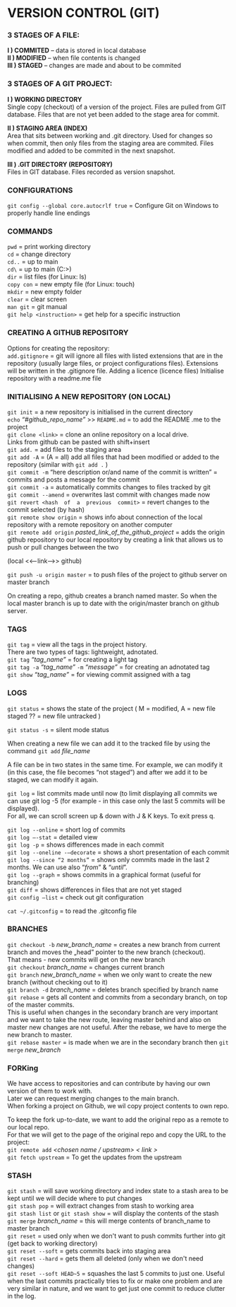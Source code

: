 # VERSION CONTROL (GIT)

### 3 STAGES OF A FILE:
**I ) COMMITED** – data is stored in local database  
**II ) MODIFIED** – when file contents is changed  
**III ) STAGED** – changes are made and about to be commited  

### 3 STAGES OF A GIT PROJECT:

**I ) WORKING DIRECTORY**  
Single copy (checkout) of a version of the project. Files are pulled from GIT database.
Files that are not yet been added to the stage area for commit.

**II ) STAGING AREA (INDEX)**  
Area that sits between working and .git directory. Used for changes so when commit, then only files from the staging area are commited.
Files modified and added to be commited in the next snapshot.

**III ) .GIT DIRECTORY (REPOSITORY)**  
Files in GIT database.
Files recorded as version snapshot.

### CONFIGURATIONS 

`git config --global core.autocrlf true`
 = Configure Git on Windows to properly handle line endings

### COMMANDS

`pwd` = print working directory  
`cd` = change directory  
`cd..` = up to main  
`cd\` = up to main (C:\>)  
`dir` = list files (for Linux: ls)  
`copy con` = new empty file (for Linux: touch)  
`mkdir` = new empty folder  
`clear` = clear screen  
`man git` = git manual  
`git help <instruction>` = get help for a specific instruction  

### CREATING A GITHUB REPOSITORY

Options for creating the repository:  
`add.gitignore` = git will ignore all files with listed extensions that are in the repository (usually large files, or project configurations files). Extensions will be written in the .gitignore file.
Adding a licence (licence files)
Initialise repository with a readme.me file

### INITIALISING A NEW REPOSITORY (ON LOCAL)

`git init` = a new repository is initialised in the current directory  
`echo` *“#github_repo_name”* >> `README.md` = to add the README .me to the project  
`git clone <link>` = clone an online repository on a local drive.   
Links from github can be pasted with shift+insert  
`git add.` = add files to the staging area  
`git add -A` = (A = all) add all files that had been modified or added to the repository (similar with `git add .` )  
`git commit -m` “here description or/and name of the commit is written” = commits and posts a message for the commit  
`git commit -a` = automatically commits changes to files tracked by git  
`git commit --amend` = overwrites last commit with changes made now  
`git revert <hash  of  a  previous  commit>` = revert changes to the commit selected (by hash)  
`git remote show origin` = shows info about connection of the local repository with a remote repository on another computer  
`git remote add origin` *pasted_link_of_the_github_project* = adds the origin github repository to our local repository by creating a link that allows us to push or pull changes between the two  

(local <<--link-->> github)

`git push -u origin master` = to push files of the project to github server on master branch  

On creating a repo, github creates a branch named master. So when the local master branch is up to date with the origin/master branch on github server.

### TAGS

`git tag` = view all the tags in the project history.  
There are two types of tags: lightweight, adnotated.  
`git tag` *“tag_name”* = for creating a light tag  
`git tag -a` *“tag_name”* `-m` *“message”* = for creating an adnotated tag  
`git show` *“tag_name”* = for viewing commit assigned with a tag  

### LOGS

`git status` = shows the state of the project (
M = modified,
A = new file staged
?? = new file untracked )

`git status -s` = silent mode status

When creating a new file we can add it to the tracked file by using the command `git add` *file_name*

A file can be in two states in the same time. For example, we can modify it (in this case, the file becomes “not staged”) and after we add it to be staged, we can modify it again.

`git log` = list commits made until now (to limit displaying all commits we can use git log -5 (for example - in this case only the last 5 commits will be displayed).  
For all, we can scroll screen up & down with J & K keys. To exit press q.

`git log --online` = short log of commits  
`git log –-stat` = detailed view  
`git log -p` = shows differences made in each commit  
`git log --oneline -–decorate` = shows a short presentation of each commit  
`git log --since “2 months”` = shows only commits made in the last 2 months. We can use also “*from*” & “*until*”.  
`git log --graph` = shows commits in a graphical format (useful for branching)  
`git diff` = shows differences in files that are not yet staged  
`git config –list` = check out git configuration  

`cat ~/.gitconfig` = to read the .gitconfig file  

### BRANCHES

`git checkout -b` *new_branch_name* = creates a new branch from current branch and moves the „head” pointer to the new branch (checkout).   
That means - new commits will get on the new branch  
`git checkout` *branch_name* = changes current branch  
`git branch` *new_branch_name* = when we only want to create the new branch (without checking out to it)  
`git branch -d` *branch_name* = deletes branch specified by branch name  
`git rebase` = gets all content and commits from a secondary branch, on top of the master commits.   
This is useful when changes in the secondary branch are very important and we want to take the new route, leaving master behind and also on master new changes are not useful. After the rebase, we have to merge the new branch to master.  
`git rebase master` = is made when we are in the secondary branch then `git merge` *new_branch*

### FORKing

We have access to repositories and can contribute by having our own version of them to work with.   
Later we can request merging changes to the main branch.   
When forking a project on Github, we wil copy project contents to own repo.

To keep the fork up-to-date, we want to add the original repo as a remote to our local repo.   
For that we will get to the page of the original repo and copy the URL to the project:  
`git remote add` *<chosen  name  /  upstream>  < link >*  
`git fetch upstream` = To get the updates from the upstream  

### STASH

`git stash` = will save working directory and index state to a stash area to be kept until we will decide where to put changes  
`git stash pop` = will extract changes from stash to working area  
`git stash list` or `git stash show` = will display the contents of the stash  
`git merge` *branch_name* = this will merge contents of branch_name to master branch  
`git reset` = used only when we don't want to push commits further into git (get back to working directory)  
`git reset --soft` = gets commits back into staging area  
`git reset --hard` = gets them all deleted (only when we don't need changes)  
`git reset --soft HEAD~5` = squashes the last 5 commits to just one. Useful when the last commits practically tries to fix or make one problem and are very similar in nature, and we want to get just one commit to reduce clutter in the log.


